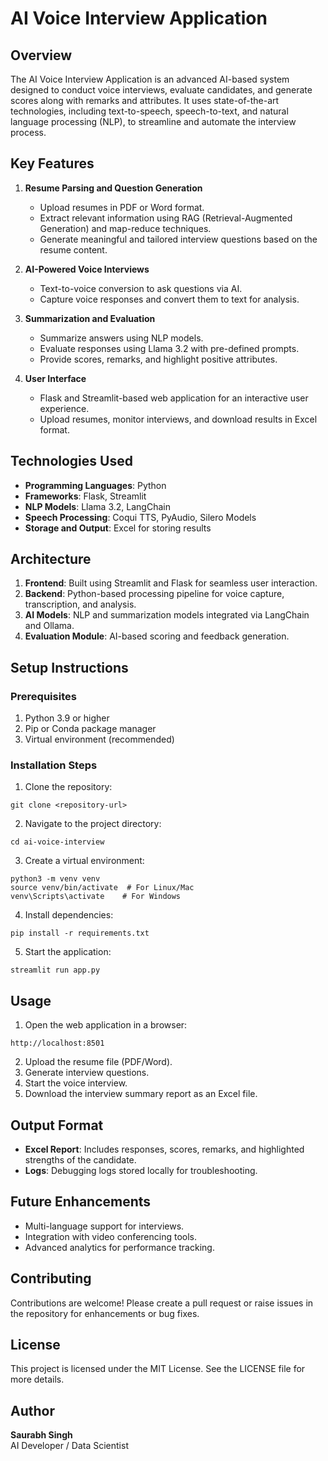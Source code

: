 # AI Voice Interview Application

## Overview
The AI Voice Interview Application is an advanced AI-based system designed to conduct voice interviews, evaluate candidates, and generate scores along with remarks and attributes. It uses state-of-the-art technologies, including text-to-speech, speech-to-text, and natural language processing (NLP), to streamline and automate the interview process.

## Key Features
1. **Resume Parsing and Question Generation**  
   - Upload resumes in PDF or Word format.  
   - Extract relevant information using RAG (Retrieval-Augmented Generation) and map-reduce techniques.  
   - Generate meaningful and tailored interview questions based on the resume content.  

2. **AI-Powered Voice Interviews**  
   - Text-to-voice conversion to ask questions via AI.  
   - Capture voice responses and convert them to text for analysis.  

3. **Summarization and Evaluation**  
   - Summarize answers using NLP models.  
   - Evaluate responses using Llama 3.2 with pre-defined prompts.  
   - Provide scores, remarks, and highlight positive attributes.  

4. **User Interface**  
   - Flask and Streamlit-based web application for an interactive user experience.  
   - Upload resumes, monitor interviews, and download results in Excel format.  

## Technologies Used
- **Programming Languages**: Python  
- **Frameworks**: Flask, Streamlit  
- **NLP Models**: Llama 3.2, LangChain  
- **Speech Processing**: Coqui TTS, PyAudio, Silero Models  
- **Storage and Output**: Excel for storing results  

## Architecture
1. **Frontend**: Built using Streamlit and Flask for seamless user interaction.  
2. **Backend**: Python-based processing pipeline for voice capture, transcription, and analysis.  
3. **AI Models**: NLP and summarization models integrated via LangChain and Ollama.  
4. **Evaluation Module**: AI-based scoring and feedback generation.  

## Setup Instructions
### Prerequisites
1. Python 3.9 or higher  
2. Pip or Conda package manager  
3. Virtual environment (recommended)  

### Installation Steps
1. Clone the repository:
```
git clone <repository-url>
```
2. Navigate to the project directory:
```
cd ai-voice-interview
```
3. Create a virtual environment:
```
python3 -m venv venv
source venv/bin/activate  # For Linux/Mac
venv\Scripts\activate    # For Windows
```
4. Install dependencies:
```
pip install -r requirements.txt
```
5. Start the application:
```
streamlit run app.py
```

## Usage
1. Open the web application in a browser:
```
http://localhost:8501
```
2. Upload the resume file (PDF/Word).  
3. Generate interview questions.  
4. Start the voice interview.  
5. Download the interview summary report as an Excel file.  

## Output Format
- **Excel Report**: Includes responses, scores, remarks, and highlighted strengths of the candidate.  
- **Logs**: Debugging logs stored locally for troubleshooting.  

## Future Enhancements
- Multi-language support for interviews.  
- Integration with video conferencing tools.  
- Advanced analytics for performance tracking.  

## Contributing
Contributions are welcome! Please create a pull request or raise issues in the repository for enhancements or bug fixes.

## License
This project is licensed under the MIT License. See the LICENSE file for more details.

## Author
**Saurabh Singh**  
AI Developer / Data Scientist

